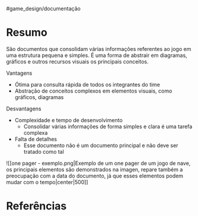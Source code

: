 #game_design/documentação 


# Resumo

São documentos que consolidam várias informações referentes ao jogo em uma estrutura pequena e simples. É uma forma de abstrair em diagramas, gráficos e outros recursos visuais os principais conceitos.

Vantagens
- Ótima para consulta rápida de todos os integrantes do time
- Abstração de conceitos complexos em elementos visuais, como gráficos, diagramas

Desvantagens
- Complexidade e tempo de desenvolvimento
	- Consolidar várias informações de forma simples e clara é uma tarefa complexa
- Falta de detalhes
	- Esse documento não é um documento principal e não deve ser tratado como tal

![[one pager - exemplo.png|Exemplo de um one pager de um jogo de nave, os principais elementos são demonstrados na imagen, repare também a preocupação com a data do documento, já que esses elementos podem mudar com o tempo|center|500]]




# Referências
